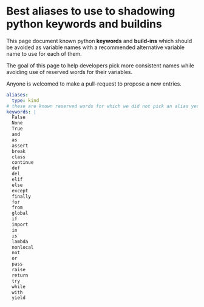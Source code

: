 # Best aliases to use to shadowing python keywords and buildins

This page document known python **keywords** and **build-ins** which should
be avoided as variable names with a recommended alternative variable name to
use for each of them.

The goal of this page to help developers pick more consistent names while
avoiding use of reserved words for their variables.

Anyone is welcomed to make a pull-request to propose a new entries.

```yaml
aliases:
  type: kind
# these are known reserved words for which we did not pick an alias yet
keywords: |
  False
  None
  True
  and
  as
  assert
  break
  class
  continue
  def
  del
  elif
  else
  except
  finally
  for
  from
  global
  if
  import
  in
  is
  lambda
  nonlocal
  not
  or
  pass
  raise
  return
  try
  while
  with
  yield
```
